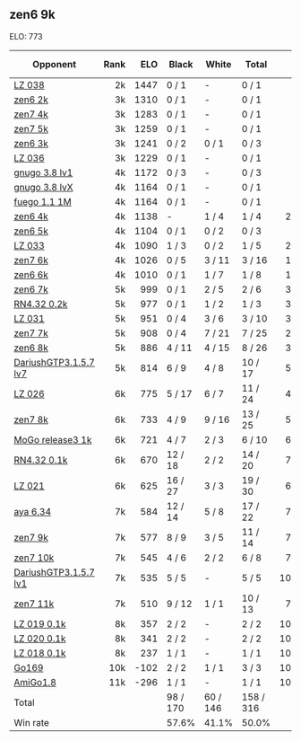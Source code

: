 ## zen6 9k ##

ELO: 773

Opponent | Rank | ELO | Black | White | Total | Win rate
---------|-----:|----:|-------|-------|-------|-------:
[LZ 038](LZ%20038.md) | 2k | 1447 | 0 / 1 | - | 0 / 1 | 0.0%
[zen6 2k](zen6%202k.md) | 3k | 1310 | 0 / 1 | - | 0 / 1 | 0.0%
[zen7 4k](zen7%204k.md) | 3k | 1283 | 0 / 1 | - | 0 / 1 | 0.0%
[zen7 5k](zen7%205k.md) | 3k | 1259 | 0 / 1 | - | 0 / 1 | 0.0%
[zen6 3k](zen6%203k.md) | 3k | 1241 | 0 / 2 | 0 / 1 | 0 / 3 | 0.0%
[LZ 036](LZ%20036.md) | 3k | 1229 | 0 / 1 | - | 0 / 1 | 0.0%
[gnugo 3.8 lv1](gnugo%203.8%20lv1.md) | 4k | 1172 | 0 / 3 | - | 0 / 3 | 0.0%
[gnugo 3.8 lvX](gnugo%203.8%20lvX.md) | 4k | 1164 | 0 / 1 | - | 0 / 1 | 0.0%
[fuego 1.1 1M](fuego%201.1%201M.md) | 4k | 1164 | 0 / 1 | - | 0 / 1 | 0.0%
[zen6 4k](zen6%204k.md) | 4k | 1138 | - | 1 / 4 | 1 / 4 | 25.0%
[zen6 5k](zen6%205k.md) | 4k | 1104 | 0 / 1 | 0 / 2 | 0 / 3 | 0.0%
[LZ 033](LZ%20033.md) | 4k | 1090 | 1 / 3 | 0 / 2 | 1 / 5 | 20.0%
[zen7 6k](zen7%206k.md) | 4k | 1026 | 0 / 5 | 3 / 11 | 3 / 16 | 18.8%
[zen6 6k](zen6%206k.md) | 4k | 1010 | 0 / 1 | 1 / 7 | 1 / 8 | 12.5%
[zen6 7k](zen6%207k.md) | 5k | 999 | 0 / 1 | 2 / 5 | 2 / 6 | 33.3%
[RN4.32 0.2k](RN4.32%200.2k.md) | 5k | 977 | 0 / 1 | 1 / 2 | 1 / 3 | 33.3%
[LZ 031](LZ%20031.md) | 5k | 951 | 0 / 4 | 3 / 6 | 3 / 10 | 30.0%
[zen7 7k](zen7%207k.md) | 5k | 908 | 0 / 4 | 7 / 21 | 7 / 25 | 28.0%
[zen6 8k](zen6%208k.md) | 5k | 886 | 4 / 11 | 4 / 15 | 8 / 26 | 30.8%
[DariushGTP3.1.5.7 lv7](DariushGTP3.1.5.7%20lv7.md) | 5k | 814 | 6 / 9 | 4 / 8 | 10 / 17 | 58.8%
[LZ 026](LZ%20026.md) | 6k | 775 | 5 / 17 | 6 / 7 | 11 / 24 | 45.8%
[zen7 8k](zen7%208k.md) | 6k | 733 | 4 / 9 | 9 / 16 | 13 / 25 | 52.0%
[MoGo release3 1k](MoGo%20release3%201k.md) | 6k | 721 | 4 / 7 | 2 / 3 | 6 / 10 | 60.0%
[RN4.32 0.1k](RN4.32%200.1k.md) | 6k | 670 | 12 / 18 | 2 / 2 | 14 / 20 | 70.0%
[LZ 021](LZ%20021.md) | 6k | 625 | 16 / 27 | 3 / 3 | 19 / 30 | 63.3%
[aya 6.34](aya%206.34.md) | 7k | 584 | 12 / 14 | 5 / 8 | 17 / 22 | 77.3%
[zen7 9k](zen7%209k.md) | 7k | 577 | 8 / 9 | 3 / 5 | 11 / 14 | 78.6%
[zen7 10k](zen7%2010k.md) | 7k | 545 | 4 / 6 | 2 / 2 | 6 / 8 | 75.0%
[DariushGTP3.1.5.7 lv1](DariushGTP3.1.5.7%20lv1.md) | 7k | 535 | 5 / 5 | - | 5 / 5 | 100.0%
[zen7 11k](zen7%2011k.md) | 7k | 510 | 9 / 12 | 1 / 1 | 10 / 13 | 76.9%
[LZ 019 0.1k](LZ%20019%200.1k.md) | 8k | 357 | 2 / 2 | - | 2 / 2 | 100.0%
[LZ 020 0.1k](LZ%20020%200.1k.md) | 8k | 341 | 2 / 2 | - | 2 / 2 | 100.0%
[LZ 018 0.1k](LZ%20018%200.1k.md) | 8k | 237 | 1 / 1 | - | 1 / 1 | 100.0%
[Go169](Go169.md) | 10k | -102 | 2 / 2 | 1 / 1 | 3 / 3 | 100.0%
[AmiGo1.8](AmiGo1.8.md) | 11k | -296 | 1 / 1 | - | 1 / 1 | 100.0%
Total | | | 98 / 170 | 60 / 146 | 158 / 316 | 
Win rate| | | 57.6% | 41.1% | 50.0% | 
